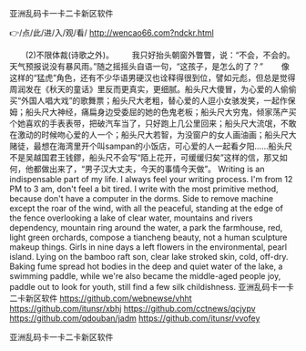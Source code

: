 
亚洲乱码卡一卡二卡新区软件




👉/点/此/进/入/观/看/ http://wencao66.com?ndckr.html




　　(2)不限体裁(诗歌之外)。
　　我只好抬头朝窗外瞥瞥，说：“不会，不会的。天气预报说没有暴风雨。”随之摇摇头自语一句，“这孩子，是怎么的了？”
　　像这样的“猛虎”角色，还有不少华语男硬汉也诠释得很到位，譬如元彪，但总是觉得周润发在《秋天的童话》里反而更真实，更细腻。船头尺大傻冒，为心爱的人偷偷买“外国人唱大戏”的歌舞票；船头尺大老粗，替心爱的人逗小女骇发笑，一起作保姆；船头尺大神经，痛扁身边受委屈的她的色鬼老板；船头尺大穷鬼，倾家荡产买个她喜欢的手表表带，把破汽车当了，只好跑上几公里回来；船头尺大流氓，不敢在激动的时候吻心爱的人一个；船头尺大若智，为没窗户的女人画油画；船头尺大赌徒，最想在海湾里开个叫sampan的小饭店，可心爱的人一起看夕阳……船头尺不是吴越国君王钱鏐，船头尺不会写“陌上花开，可缓缓归矣”这样的信，那又如何，他都做出来了，“男子汉大丈夫，今天的事情今天做”。
Writing is an indispensable part of my life.
I always feel your writing process.
I'm from 12 PM to 3 am, don't feel a bit tired.
I write with the most primitive method, because don't have a computer in the dorms.
Side to remove machine except the roar of the wind, with all the peaceful, standing at the edge of the fence overlooking a lake of clear water, mountains and rivers dependency, mountain ring around the water, a park the farmhouse, red, light green orchards, compose a tiancheng beauty, not a human sculpture makeup things.
Girls in nine days a left flowers in the environmental, pearl island.
Lying on the bamboo raft son, clear lake stroked skin, cold, off-dry.
Baking fume spread hot bodies in the deep and quiet water of the lake, a swimming paddle, while we're also became the middle-aged people joy, paddle out to look for youth, still find a few silk childishness.
亚洲乱码卡一卡二卡新区软件 https://github.com/webnewse/vhht
https://github.com/itunsr/xbhj
https://github.com/cctnews/qcjypv
https://github.com/qdouban/jadm
https://github.com/itunsr/vvofey





亚洲乱码卡一卡二卡新区软件
